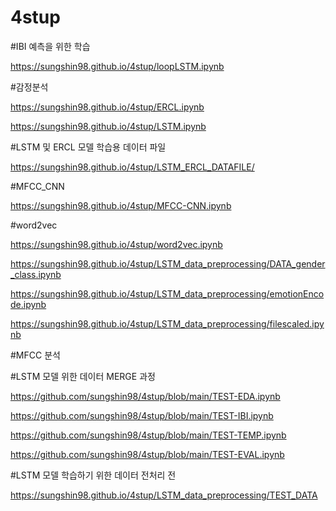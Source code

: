 # 4stup

#IBI 예측을 위한 학습

https://sungshin98.github.io/4stup/loopLSTM.ipynb

#감정분석

https://sungshin98.github.io/4stup/ERCL.ipynb

https://sungshin98.github.io/4stup/LSTM.ipynb

#LSTM 및 ERCL 모델 학습용 데이터 파일

https://sungshin98.github.io/4stup/LSTM_ERCL_DATAFILE/

#MFCC_CNN

https://sungshin98.github.io/4stup/MFCC-CNN.ipynb

#word2vec

https://sungshin98.github.io/4stup/word2vec.ipynb

https://sungshin98.github.io/4stup/LSTM_data_preprocessing/DATA_gender_class.ipynb

https://sungshin98.github.io/4stup/LSTM_data_preprocessing/emotionEncode.ipynb

https://sungshin98.github.io/4stup/LSTM_data_preprocessing/filescaled.ipynb

#MFCC 분석


#LSTM 모델 위한 데이터 MERGE 과정

https://github.com/sungshin98/4stup/blob/main/TEST-EDA.ipynb

https://github.com/sungshin98/4stup/blob/main/TEST-IBI.ipynb

https://github.com/sungshin98/4stup/blob/main/TEST-TEMP.ipynb

https://github.com/sungshin98/4stup/blob/main/TEST-EVAL.ipynb

#LSTM 모델 학습하기 위한 데이터 전처리 전 

https://sungshin98.github.io/4stup/LSTM_data_preprocessing/TEST_DATA
